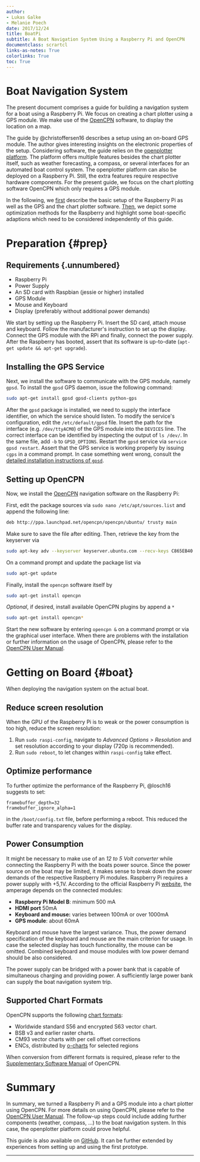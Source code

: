 ```yaml
---
author:
- Lukas Galke
- Melanie Poech
date: 2017/12/24
title: BoatPi
subtitle: A Boat Navigation System Using a Raspberry Pi and OpenCPN
documentclass: scrartcl
links-as-notes: True
colorlinks: True
toc: True
---
```


# Boat Navigation System

The present document comprises a guide for building a navigation system for a
boat using a Raspberry Pi. We focus on creating a chart plotter using a GPS
module. We make use of the [OpenCPN](https://opencpn.org) software, to display
the location on a map.

The guide by @christoffersen16 describes a setup using an on-board GPS module.
The author gives interesting insights on the electronic properties of the
setup. Considering software, the guide relies on the [openplotter
platform](http://www.sailoog.com/openplotter). The platform offers multiple
features besides the chart plotter itself, such as weather forecasting,
a compass, or several interfaces for an automated boat control system. The
openplotter platform can also be deployed on a Raspberry Pi. Still, the extra
features require respective hardware components. For the present guide, we focus
on the chart plotting software OpenCPN which only requires a GPS module.

In the following, we [first](#prep) describe the basic setup of the Raspberry Pi as well as the GPS and the chart plotter software. [Then](#boat), we depict some
optimization methods for the Raspberry and highlight some boat-specific
adaptions which need to be considered independently of this guide.

# Preparation {#prep}

## Requirements {.unnumbered}

- Raspberry Pi
- Power Supply
- An SD card with Raspbian (jessie or higher) installed
- GPS Module
- Mouse and Keyboard
- Display (preferably without additional power demands)

We start by setting up the Raspberry Pi. Insert the SD card, attach mouse and keyboard. Follow the manufacturer's instruction to set up the display.
Connect the GPS module with the RPi and finally, connect the power supply.
After the Raspberry has booted, assert that its software is up-to-date (`apt-get update && apt-get upgrade`).

## Installing the GPS Service

Next, we install the software to communicate with the GPS module, namely `gpsd`.
To install the `gpsd` GPS daemon, issue the following command:

```sh
sudo apt-get install gpsd gpsd-clients python-gps
```

After the `gpsd` package is installed, we need to supply the interface
identifier, on which the service should listen. To modify the service's
configuration, edit the `/etc/default/gpsd` file. Insert the path for the
interface (e.g. `/dev/ttyACM0`) of the GPS module into the `DEVICES` line. The
correct interface can be identified by inspecting the output of `ls /dev/`. In
the same file, add `-b` to `GPSD_OPTIONS`. Restart the `gpsd` service via
`service gpsd restart`. Assert that the GPS service is working properly by
issuing `cgps` in a command prompt. In case something went wrong, consult the
[detailed installation instructions of
`gpsd`](http://www.catb.org/gpsd/installation.html).

## Setting up OpenCPN

Now, we install the [OpenCPN](https://opencpn.org) navigation software on the Raspberry Pi:

First, edit the package sources via `sudo nano /etc/apt/sources.list` and append the following line:

```sh
deb http://ppa.launchpad.net/opencpn/opencpn/ubuntu/ trusty main
```

Make sure to save the file after editing.
Then, retrieve the key from the keyserver via

```sh
sudo apt-key adv --keyserver keyserver.ubuntu.com --recv-keys C865EB40
```

On a command prompt and update the package list via

```sh
sudo apt-get update
```

Finally, install the `opencpn` software itself by 

```sh
sudo apt-get install opencpn
```

*Optional*, if desired, install available OpenCPN plugins by append a `*`

```sh
sudo apt-get install opencpn*
```

Start the new software by entering `opencpn &` on a command prompt or via the
graphical user interface. When there are problems with the installation or
further information on the usage of OpenCPN, please refer to the [OpenCPN User
Manual](https://opencpn.org/wiki/dokuwiki/doku.php?id=opencpn:opencpn_user_manual).

# Getting on Board {#boat}

When deploying the navigation system on the actual boat.

## Reduce screen resolution

When the GPU of the Raspberry Pi is to weak or the power consumption is too high,
reduce the screen resolution:

1. Run `sudo raspi-config`, navigate to *Advanced Options > Resolution* and set resolution according to your display (720p is recommended).
1. Run `sudo reboot`, to let changes within `raspi-config` take effect.

## Optimize performance

To further optimize the performance of the Raspberry Pi, @losch16 suggests to set:

```
framebuffer_depth=32
framebuffer_ignore_alpha=1
```

in the `/boot/config.txt` file, before performing a reboot.
This reduced the buffer rate and transparency values for the display.

## Power Consumption

It might be necessary to make use of an *12 to 5 Volt converter* while
connecting the Raspberry Pi with the boats power source. Since the power source
on the boat may be limited, it makes sense to break down the power demands of
the respective Raspberry Pi modules. Raspberry Pi requires a power supply with
+5,1V. According to the official Raspberry Pi
[website](https://www.raspberrypi.org/documentation/hardware/raspberrypi/power/README.md),
the amperage depends on the connected modules:

- **Raspberry Pi Model B**: minimum 500 mA
- **HDMI port** 50mA
- **Keyboard and mouse:** varies between 100mA or over 1000mA
- **GPS module**: about 60mA

Keyboard and mouse have the largest variance. Thus, the power demand
specification of the keyboard and mouse are the main criterion for usage. In
case the selected display has touch functionality, the mouse can be omitted.
Combined keyboard and mouse modules with low power demand should be also
considered.

The power supply can be bridged with a power bank that is capable of
simultaneous charging and providing power. A sufficiently large power bank can
supply the boat navigation system trip.


## Supported Chart Formats

OpenCPN supports the following [chart formats](https://opencpn.org/OpenCPN/info/about.html):

- Worldwide standard S56 and encrypted S63 vector chart.
- BSB v3 and earlier raster charts.
- CM93 vector charts with per cell offset corrections
- ENCs, distributed by [o-charts](http://o-charts.org) for selected regions

When conversion from different formats is required, please refer to the [Supplementary Software Manual](https://opencpn.org/wiki/dokuwiki/doku.php?id=opencpn:supplementary_software) of OpenCPN.


# Summary

In summary, we turned a Raspberry Pi and a GPS module into a chart plotter
using OpenCPN. For more details on using OpenCPN, please refer to the [OpenCPN
User
Manual](https://opencpn.org/wiki/dokuwiki/doku.php?id=opencpn:opencpn_user_manual).
The follow-up steps could include adding further components (weather, compass,
...) to the boat navigation system. In this case, the openplotter platform
could prove helpful.

This guide is also available on [GitHub](https://github.com/lgalke/boatpi).
It can be further extended by experiences from setting up and using the first prototype.

---

